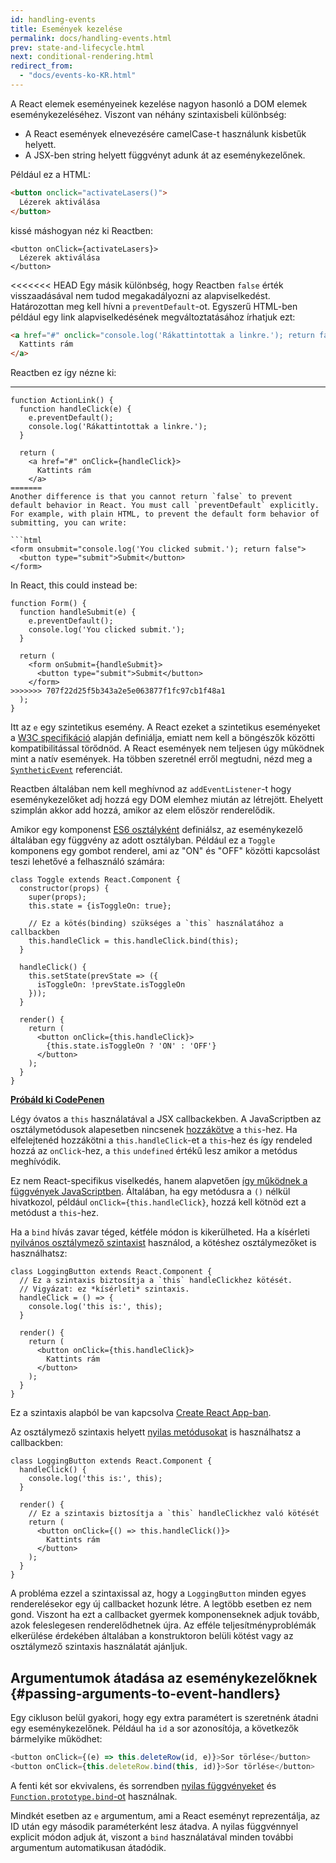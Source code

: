 ```yaml
---
id: handling-events
title: Események kezelése
permalink: docs/handling-events.html
prev: state-and-lifecycle.html
next: conditional-rendering.html
redirect_from:
  - "docs/events-ko-KR.html"
---
```


A React elemek eseményeinek kezelése nagyon hasonló a DOM elemek eseménykezeléséhez. Viszont van néhány szintaxisbeli különbség: 

* A React események elnevezésére camelCase-t használunk kisbetűk helyett.
* A JSX-ben string helyett függvényt adunk át az eseménykezelőnek.

Például ez a HTML:

```html
<button onclick="activateLasers()">
  Lézerek aktiválása
</button>
```

kissé máshogyan néz ki Reactben:

```js{1}
<button onClick={activateLasers}>
  Lézerek aktiválása
</button>
```

<<<<<<< HEAD
Egy másik különbség, hogy Reactben `false` érték visszaadásával nem tudod megakadályozni az alapviselkedést. Határozottan meg kell hívni a `preventDefault`-ot. Egyszerű HTML-ben például egy link alapviselkedésének megváltoztatásához írhatjuk ezt:

```html
<a href="#" onclick="console.log('Rákattintottak a linkre.'); return false">
  Kattints rám
</a>
```

Reactben ez így nézne ki:
****
```js{2-5,8}
function ActionLink() {
  function handleClick(e) {
    e.preventDefault();
    console.log('Rákattintottak a linkre.');
  }

  return (
    <a href="#" onClick={handleClick}>
      Kattints rám
    </a>
=======
Another difference is that you cannot return `false` to prevent default behavior in React. You must call `preventDefault` explicitly. For example, with plain HTML, to prevent the default form behavior of submitting, you can write:

```html
<form onsubmit="console.log('You clicked submit.'); return false">
  <button type="submit">Submit</button>
</form>
```

In React, this could instead be:

```js{3}
function Form() {
  function handleSubmit(e) {
    e.preventDefault();
    console.log('You clicked submit.');
  }

  return (
    <form onSubmit={handleSubmit}>
      <button type="submit">Submit</button>
    </form>
>>>>>>> 707f22d25f5b343a2e5e063877f1fc97cb1f48a1
  );
}
```

Itt az `e` egy szintetikus esemény. A React ezeket a szintetikus eseményeket a [W3C specifikáció](https://www.w3.org/TR/DOM-Level-3-Events/) alapján definiálja, emiatt nem kell a böngészők közötti kompatibilitással törődnöd. A React események nem teljesen úgy működnek mint a natív események. Ha többen szeretnél erről megtudni, nézd meg a [`SyntheticEvent`](/docs/events.html) referenciát.

Reactben általában nem kell meghívnod az `addEventListener`-t  hogy eseménykezelőket adj hozzá egy DOM elemhez miután az létrejött. Ehelyett szimplán akkor add hozzá, amikor az elem először renderelődik.

Amikor egy komponenst [ES6 osztályként](https://developer.mozilla.org/en/docs/Web/JavaScript/Reference/Classes) definiálsz, az eseménykezelő általában egy függvény az adott osztályban. Például ez a `Toggle` komponens egy gombot renderel, ami az "ON" és "OFF" közötti kapcsolást teszi lehetővé a felhasználó számára:

```js{6,7,10-14,18}
class Toggle extends React.Component {
  constructor(props) {
    super(props);
    this.state = {isToggleOn: true};

    // Ez a kötés(binding) szükséges a `this` használatához a callbackben
    this.handleClick = this.handleClick.bind(this);
  }

  handleClick() {
    this.setState(prevState => ({
      isToggleOn: !prevState.isToggleOn
    }));
  }

  render() {
    return (
      <button onClick={this.handleClick}>
        {this.state.isToggleOn ? 'ON' : 'OFF'}
      </button>
    );
  }
}
```

[**Próbáld ki CodePenen**](https://codepen.io/gaearon/pen/xEmzGg?editors=0010)

Légy óvatos a `this` használatával a JSX callbackekben. A JavaScriptben az osztálymetódusok alapesetben nincsenek [hozzákötve](https://developer.mozilla.org/en/docs/Web/JavaScript/Reference/Global_objects/Function/bind) a `this`-hez. Ha elfelejtenéd hozzákötni a `this.handleClick`-et a `this`-hez és így rendeled hozzá az `onClick`-hez, a `this` `undefined` értékű lesz amikor a metódus meghívódik.

Ez nem React-specifikus viselkedés, hanem alapvetően [így működnek a függvények JavaScriptben](https://www.smashingmagazine.com/2014/01/understanding-javascript-function-prototype-bind/). Általában, ha egy metódusra a `()` nélkül hivatkozol, például `onClick={this.handleClick}`, hozzá kell kötnöd ezt a metódust a `this`-hez.

Ha a `bind` hívás zavar téged, kétféle módon is kikerülheted. Ha a kísérleti [nyilvános osztálymező szintaxist](https://babeljs.io/docs/plugins/transform-class-properties/) használod, a kötéshez osztálymezőket is használhatsz:

```js{2-6}
class LoggingButton extends React.Component {
  // Ez a szintaxis biztosítja a `this` handleClickhez kötését.
  // Vigyázat: ez *kísérleti* szintaxis.
  handleClick = () => {
    console.log('this is:', this);
  }

  render() {
    return (
      <button onClick={this.handleClick}>
        Kattints rám
      </button>
    );
  }
}
```

Ez a szintaxis alapból be van kapcsolva [Create React App-ban](https://github.com/facebookincubator/create-react-app).

Az osztálymező szintaxis helyett [nyilas metódusokat](https://developer.mozilla.org/en/docs/Web/JavaScript/Reference/Functions/Arrow_functions) is használhatsz a callbackben:

```js{7-9}
class LoggingButton extends React.Component {
  handleClick() {
    console.log('this is:', this);
  }

  render() {
    // Ez a szintaxis biztosítja a `this` handleClickhez való kötését
    return (
      <button onClick={() => this.handleClick()}>
        Kattints rám
      </button>
    );
  }
}
```

A probléma ezzel a szintaxissal az, hogy a `LoggingButton` minden egyes renderelésekor egy új callbacket hozunk létre. A legtöbb esetben ez nem gond. Viszont ha ezt a callbacket gyermek komponenseknek adjuk tovább, azok feleslegesen renderelődhetnek újra. Az efféle teljesítményproblémák elkerülése érdekében általában a konstruktoron belüli kötést vagy az osztálymező szintaxis használatát ajánljuk.

## Argumentumok átadása az eseménykezelőknek {#passing-arguments-to-event-handlers}

Egy cikluson belül gyakori, hogy egy extra paramétert is szeretnénk átadni egy eseménykezelőnek. Például ha `id` a sor azonosítója, a következők bármelyike működhet:

```js
<button onClick={(e) => this.deleteRow(id, e)}>Sor törlése</button>
<button onClick={this.deleteRow.bind(this, id)}>Sor törlése</button>
```

A fenti két sor ekvivalens, és sorrendben [nyilas függvényeket](https://developer.mozilla.org/en-US/docs/Web/JavaScript/Reference/Functions/Arrow_functions) és [`Function.prototype.bind`-ot](https://developer.mozilla.org/en-US/docs/Web/JavaScript/Reference/Global_objects/Function/bind) használnak.

Mindkét esetben az `e` argumentum, ami a React eseményt reprezentálja, az ID után egy második paraméterként lesz átadva. A nyilas függvénnyel explicit módon adjuk át, viszont a `bind` használatával minden további argumentum automatikusan átadódik.
